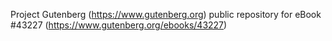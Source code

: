 Project Gutenberg (https://www.gutenberg.org) public repository for eBook #43227 (https://www.gutenberg.org/ebooks/43227)
